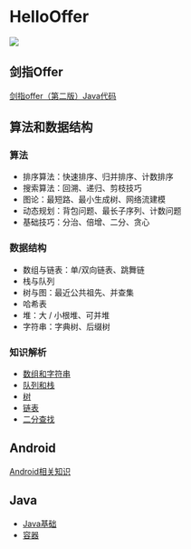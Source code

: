 
# HelloOffer  

<img src="https://img.shields.io/badge/%E5%AD%A6%E4%B9%A0%E8%80%85-zohar.zzh-brightgreen.svg" />

## 剑指Offer

[剑指offer（第二版）Java代码](https://github.com/ZoharAndroid/HelloOffer/blob/master/offer/README.md)

## 算法和数据结构

### 算法
* 排序算法：快速排序、归并排序、计数排序
* 搜索算法：回溯、递归、剪枝技巧
* 图论：最短路、最小生成树、网络流建模
* 动态规划：背包问题、最长子序列、计数问题
* 基础技巧：分治、倍增、二分、贪心

### 数据结构
* 数组与链表：单/双向链表、跳舞链
* 栈与队列
* 树与图：最近公共祖先、并查集
* 哈希表
* 堆：大 / 小根堆、可并堆
* 字符串：字典树、后缀树

### 知识解析
* [数组和字符串](https://github.com/ZoharAndroid/HelloOffer/tree/master/algorithm/%E6%95%B0%E7%BB%84%E5%92%8C%E5%AD%97%E7%AC%A6%E4%B8%B2)
* [队列和栈](https://github.com/ZoharAndroid/HelloOffer/tree/master/algorithm/%E9%98%9F%E5%88%97%E5%92%8C%E6%A0%88)
* [树](https://github.com/ZoharAndroid/HelloOffer/tree/master/algorithm/%E6%A0%91)
* [链表](https://github.com/ZoharAndroid/HelloOffer/tree/master/algorithm/%E9%93%BE%E8%A1%A8)
* [二分查找](https://github.com/ZoharAndroid/HelloOffer/tree/master/algorithm/%E4%BA%8C%E5%88%86%E6%9F%A5%E6%89%BE)

## Android

[Android相关知识](https://github.com/ZoharAndroid/HelloOffer/tree/master/Android)

## Java

* [Java基础](https://github.com/ZoharAndroid/HelloOffer/blob/master/Java/Java%E5%9F%BA%E7%A1%80.md)
* [容器](https://github.com/ZoharAndroid/HelloOffer/blob/master/Java/%E5%AE%B9%E5%99%A8.md)